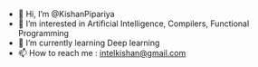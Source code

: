 - 👋 Hi, I’m @KishanPipariya
- 👀 I’m interested in Artificial Intelligence, Compilers, Functional Programming
- 🌱 I’m currently learning Deep learning
- 📫 How to reach me : intelkishan@gmail.com

<!---
KishanPipariya/KishanPipariya is a ✨ special ✨ repository because its `README.md` (this file) appears on your GitHub profile.
You can click the Preview link to take a look at your changes.
--->
